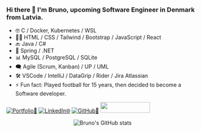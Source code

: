 ### Hi there 👋 I'm Bruno, upcoming Software Engineer in Denmark from Latvia.

- 🤓 C / Docker, Kubernetes / WSL
- 👨‍💻 HTML / CSS / Tailwind / Bootstrap / JavaScript / React 
- 🔙 Java / C#
- 🌱 Spring / .NET
- 📊 MySQL / PostgreSQL / SQLite
- 🗨️ Agile (Scrum, Kanban) / UP / UML
- 🛠️ VSCode / IntelliJ / DataGrip / Rider / Jira Atlassian  
- ⚡ Fun fact: Played football for 15 years, then decided to become a Software developer.


[![Portfolio👤](https://img.shields.io/badge/Portfolio-View%20Now-green?style=for-the-badge)](https://blaizans.com/)
[![LinkedIn🌐](https://img.shields.io/badge/LinkedIn-Connect%20with%20Me-green?style=for-the-badge)](https://www.linkedin.com/in/bruno-laizans/)
[![GitHub💼](https://img.shields.io/badge/GitHub-Follow%20Me-green?style=for-the-badge)](https://github.com/blaizans/)
<img src="https://komarev.com/ghpvc/?username=blaizans&style=flat-square&color=green" alt="" width="130" height="28"/>


<p align="center"><img align="top" alt="Bruno's GitHub stats" src="https://github-readme-stats-walidmoua.vercel.app/api?username=blaizans&show_icons=true&title_color=fff&icon_color=79ff97&text_color=9f9f9f&bg_color=151515" /></p>

